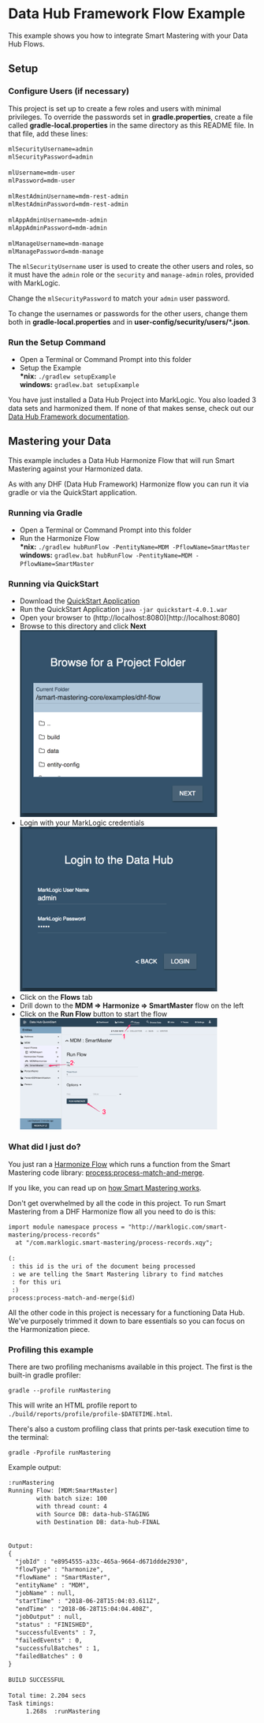 # Data Hub Framework Flow Example

This example shows you how to integrate Smart Mastering with your Data Hub Flows.

## Setup

### Configure Users (if necessary)

This project is set up to create a few roles and users with minimal privileges. 
To override the passwords set in **gradle.properties**, create a file called 
**gradle-local.properties** in the same directory as this README file. In that
file, add these lines:

```
mlSecurityUsername=admin
mlSecurityPassword=admin

mlUsername=mdm-user
mlPassword=mdm-user

mlRestAdminUsername=mdm-rest-admin
mlRestAdminPassword=mdm-rest-admin

mlAppAdminUsername=mdm-admin
mlAppAdminPassword=mdm-admin

mlManageUsername=mdm-manage
mlManagePassword=mdm-manage
```

The `mlSecurityUsername` user is used to create the other users and roles, so 
it must have the `admin` role or the `security` and `manage-admin` roles, 
provided with MarkLogic. 

Change the `mlSecurityPassword` to match your `admin` user password. 

To change the usernames or passwords for the other users, change them both in
**gradle-local.properties** and in **user-config/security/users/*.json**. 

### Run the Setup Command

- Open a Terminal or Command Prompt into this folder
- Setup the Example  
  **\*nix:** `./gradlew setupExample`  
  **windows:** `gradlew.bat setupExample`  

You have just installed a Data Hub Project into MarkLogic. You also loaded 3 data sets and harmonized them. If none of that makes sense, check out our [Data Hub Framework documentation](https://marklogic.github.io/marklogic-data-hub/).

## Mastering your Data

This example includes a Data Hub Harmonize Flow that will run Smart Mastering against your Harmonized data.

As with any DHF (Data Hub Framework) Harmonize flow you can run it via gradle or via the QuickStart application.

### Running via Gradle

- Open a Terminal or Command Prompt into this folder
- Run the Harmonize Flow  
  **\*nix:** `./gradlew hubRunFlow -PentityName=MDM -PflowName=SmartMaster`  
  **windows:** `gradlew.bat hubRunFlow -PentityName=MDM -PflowName=SmartMaster`  

### Running via QuickStart

- Download the [QuickStart Application](https://github.com/marklogic/marklogic-data-hub/releases)
- Run the QuickStart Application
  `java -jar quickstart-4.0.1.war`
- Open your browser to (http://localhost:8080)[http://localhost:8080]
- Browse to this directory and click **Next**  
  <img src=".images/browse-to-folder.png" width="400px"></img>
- Login with your MarkLogic credentials  
  <img src=".images/login.png" width="400px"></img>
- Click on the **Flows** tab  
- Drill down to the **MDM => Harmonize => SmartMaster** flow on the left  
- Click on the **Run Flow** button to start the flow  
  <img src=".images/run-flow.png" width="400px"></img>

### What did I just do?

You just ran a [Harmonize Flow](https://marklogic.github.io/marklogic-data-hub/understanding/how-it-works/#harmonize-flows) which runs a function from the Smart Mastering code library: [process:process-match-and-merge](https://github.com/marklogic-community/smart-mastering-core/blob/master/src/main/ml-modules/com.marklogic.smart-mastering/process-records.xqy#L10).

If you like, you can read up on [how Smart Mastering works](https://marklogic-community.github.io/smart-mastering-core/how-does-it-work/).

Don't get overwhelmed by all the code in this project. To run Smart Mastering from a DHF Harmonize flow all you need to do is this:

```xquery
import module namespace process = "http://marklogic.com/smart-mastering/process-records"
  at "/com.marklogic.smart-mastering/process-records.xqy";

(:
 : this id is the uri of the document being processed
 : we are telling the Smart Mastering library to find matches
 : for this uri
 :)
process:process-match-and-merge($id)
```

All the other code in this project is necessary for a functioning Data Hub. We've purposely trimmed it down to bare essentials so you can focus on the Harmonization piece.

### Profiling this example

There are two profiling mechanisms available in this project. The first is the
built-in gradle profiler:

```
gradle --profile runMastering
```

This will write an HTML profile report to 
`./build/reports/profile/profile-$DATETIME.html`.

There's also a custom profiling class that prints per-task execution time to
the terminal:

```
gradle -Pprofile runMastering
```

Example output:

```
:runMastering
Running Flow: [MDM:SmartMaster]
        with batch size: 100
        with thread count: 4
        with Source DB: data-hub-STAGING
        with Destination DB: data-hub-FINAL


Output:
{
  "jobId" : "e8954555-a33c-465a-9664-d671ddde2930",
  "flowType" : "harmonize",
  "flowName" : "SmartMaster",
  "entityName" : "MDM",
  "jobName" : null,
  "startTime" : "2018-06-28T15:04:03.611Z",
  "endTime" : "2018-06-28T15:04:04.408Z",
  "jobOutput" : null,
  "status" : "FINISHED",
  "successfulEvents" : 7,
  "failedEvents" : 0,
  "successfulBatches" : 1,
  "failedBatches" : 0
}

BUILD SUCCESSFUL

Total time: 2.204 secs
Task timings:
     1.268s  :runMastering
```
